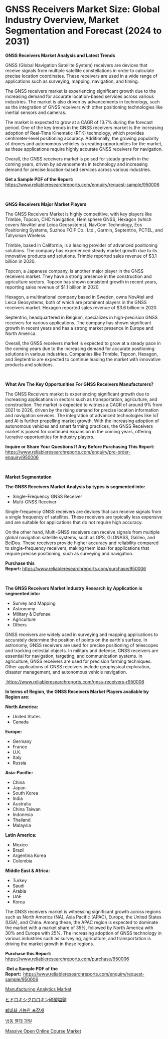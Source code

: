 <p><h1>GNSS Receivers Market Size: Global Industry Overview, Market Segmentation and Forecast (2024 to 2031)</h1></p><p><strong>GNSS Receivers Market Analysis and Latest Trends</strong></p>
<p><p>GNSS (Global Navigation Satellite System) receivers are devices that receive signals from multiple satellite constellations in order to calculate precise location coordinates. These receivers are used in a wide range of applications such as surveying, mapping, navigation, and timing.</p><p>The GNSS receivers market is experiencing significant growth due to the increasing demand for accurate location-based services across various industries. The market is also driven by advancements in technology, such as the integration of GNSS receivers with other positioning technologies like inertial sensors and cameras.</p><p>The market is expected to grow at a CAGR of 13.7% during the forecast period. One of the key trends in the GNSS receivers market is the increasing adoption of Real-Time Kinematic (RTK) technology, which provides centimeter-level positioning accuracy. Additionally, the growing popularity of drones and autonomous vehicles is creating opportunities for the market, as these applications require highly accurate GNSS receivers for navigation.</p><p>Overall, the GNSS receivers market is poised for steady growth in the coming years, driven by advancements in technology and increasing demand for precise location-based services across various industries.</p></p>
<p><strong>Get a Sample PDF of the Report:&nbsp;</strong> <a href="https://www.reliableresearchreports.com/enquiry/request-sample/950006">https://www.reliableresearchreports.com/enquiry/request-sample/950006</a></p>
<p>&nbsp;</p>
<p><strong>GNSS Receivers Major Market Players</strong></p>
<p><p>The GNSS Receivers Market is highly competitive, with key players like Trimble, Topcon, CHC Navigation, Hemisphere GNSS, Hexagon (which covers NovAtel and Leica Geosystems), NavCom Technology, Eos Positioning Systems, Suzhou FOIF Co., Ltd., Garmin, Septentrio, PCTEL, and Tallysman Wireless. </p><p>Trimble, based in California, is a leading provider of advanced positioning solutions. The company has experienced steady market growth due to its innovative products and solutions. Trimble reported sales revenue of $3.1 billion in 2020.</p><p>Topcon, a Japanese company, is another major player in the GNSS receivers market. They have a strong presence in the construction and agriculture sectors. Topcon has shown consistent growth in recent years, reporting sales revenue of $1.1 billion in 2020.</p><p>Hexagon, a multinational company based in Sweden, owns NovAtel and Leica Geosystems, both of which are prominent players in the GNSS receivers market. Hexagon reported sales revenue of $3.6 billion in 2020.</p><p>Septentrio, headquartered in Belgium, specializes in high-precision GNSS receivers for various applications. The company has shown significant growth in recent years and has a strong market presence in Europe and North America.</p><p>Overall, the GNSS receivers market is expected to grow at a steady pace in the coming years due to the increasing demand for accurate positioning solutions in various industries. Companies like Trimble, Topcon, Hexagon, and Septentrio are expected to continue leading the market with innovative products and solutions.</p></p>
<p>&nbsp;</p>
<p><strong>What Are The Key Opportunities For GNSS Receivers Manufacturers?</strong></p>
<p><p>The GNSS Receivers market is experiencing significant growth due to increasing applications in sectors such as transportation, agriculture, and construction. The market is expected to witness a CAGR of around 9% from 2021 to 2026, driven by the rising demand for precise location information and navigation services. The integration of advanced technologies like IoT and AI is further propelling market growth. With the increasing adoption of autonomous vehicles and smart farming practices, the GNSS Receivers market is poised for continued expansion in the coming years, offering lucrative opportunities for industry players.</p></p>
<p><strong>Inquire or Share Your Questions If Any Before Purchasing This Report:</strong> <a href="https://www.reliableresearchreports.com/enquiry/pre-order-enquiry/950006">https://www.reliableresearchreports.com/enquiry/pre-order-enquiry/950006</a></p>
<p>&nbsp;</p>
<p><strong>Market Segmentation</strong></p>
<p><strong>The GNSS Receivers Market Analysis by types is segmented into:</strong></p>
<p><ul><li>Single-Frequency GNSS Receiver</li><li>Multi-GNSS Receiver</li></ul></p>
<p><p>Single-frequency GNSS receivers are devices that can receive signals from a single frequency of satellites. These receivers are typically less expensive and are suitable for applications that do not require high accuracy. </p><p>On the other hand, Multi-GNSS receivers can receive signals from multiple global navigation satellite systems, such as GPS, GLONASS, Galileo, and BeiDou. These receivers provide higher accuracy and reliability compared to single-frequency receivers, making them ideal for applications that require precise positioning, such as surveying and navigation.</p></p>
<p><strong>Purchase this Report:&nbsp;</strong><a href="https://www.reliableresearchreports.com/purchase/950006">https://www.reliableresearchreports.com/purchase/950006</a></p>
<p>&nbsp;</p>
<p><strong>The GNSS Receivers Market Industry Research by Application is segmented into:</strong></p>
<p><ul><li>Survey and Mapping</li><li>Astronomy</li><li>Military & Defense</li><li>Agriculture</li><li>Others</li></ul></p>
<p><p>GNSS receivers are widely used in surveying and mapping applications to accurately determine the position of points on the earth's surface. In astronomy, GNSS receivers are used for precise positioning of telescopes and tracking celestial objects. In military and defense, GNSS receivers are essential for navigation, targeting, and communication systems. In agriculture, GNSS receivers are used for precision farming techniques. Other applications of GNSS receivers include geophysical exploration, disaster management, and autonomous vehicle navigation.</p></p>
<p><a href="https://www.reliableresearchreports.com/gnss-receivers-r950006">&nbsp;https://www.reliableresearchreports.com/gnss-receivers-r950006</a></p>
<p><strong>In terms of Region, the GNSS Receivers Market Players available by Region are:</strong></p>
<p>
    <p> <strong> North America: </strong>
        <ul>
            <li>United States</li>
            <li>Canada</li>
        </ul>
        </p> 
    <p> <strong> Europe: </strong>
        <ul>
            <li>Germany</li>
            <li>France</li>
            <li>U.K.</li>
            <li>Italy</li>
            <li>Russia</li>
        </ul>
        </p> 
    <p> <strong> Asia-Pacific: </strong>
        <ul>
            <li>China</li>
            <li>Japan</li>
            <li>South Korea</li>
            <li>India</li>
            <li>Australia</li>
            <li>China Taiwan</li>
            <li>Indonesia</li>
            <li>Thailand</li>
            <li>Malaysia</li>
        </ul>
        </p> 
    <p> <strong> Latin America: </strong>
        <ul>
            <li>Mexico</li>
            <li>Brazil</li>
            <li>Argentina Korea</li>
            <li>Colombia</li>
        </ul>
        </p> 
    <p> <strong> Middle East & Africa: </strong>
        <ul>
            <li>Turkey</li>
            <li>Saudi</li>
            <li>Arabia</li>
            <li>UAE</li>
            <li>Korea</li>
        </ul>
    </p>
    </p>
<p><p>The GNSS receivers market is witnessing significant growth across regions such as North America (NA), Asia Pacific (APAC), Europe, the United States (USA), and China. Among these, the APAC region is expected to dominate the market with a market share of 35%, followed by North America with 30% and Europe with 25%. The increasing adoption of GNSS technology in various industries such as surveying, agriculture, and transportation is driving the market growth in these regions.</p></p>
<p><strong>Purchase this Report: </strong><a href="https://www.reliableresearchreports.com/purchase/950006">https://www.reliableresearchreports.com/purchase/950006</a></p>
<p>&nbsp;<strong>Get a Sample PDF of the Report:&nbsp;&nbsp;</strong><a href="https://www.reliableresearchreports.com/enquiry/request-sample/950006">https://www.reliableresearchreports.com/enquiry/request-sample/950006</a></p>
<p><strong></strong></p>
<p><p><a href="https://www.linkedin.com/pulse/manufacturing-analytics-market-furnishes-information-share-e6msf">Manufacturing Analytics Market</a></p><p><a href="https://medium.com/@lewisbechtelar1964/%E3%83%92%E3%83%89%E3%83%AD%E3%82%AD%E3%82%B7%E3%82%AF%E3%83%AD%E3%83%AD%E3%82%AD%E3%83%B3%E7%A1%AB%E9%85%B8%E5%A1%A9%E9%8C%A0%E3%81%AE%E5%B8%82%E5%A0%B4%E8%A6%8F%E6%A8%A1-%E5%B8%82%E5%A0%B4%E5%B1%95%E6%9C%9B%E3%81%A8%E5%B8%82%E5%A0%B4%E4%BA%88%E6%B8%AC-2024%E5%B9%B4%E3%81%8B%E3%82%892031%E5%B9%B4-355b2b03a417">ヒドロキシクロロキン硫酸塩錠</a></p><p><a href="https://medium.com/@giovanileannon/2024-2031%EB%85%84%EC%9D%84-%EC%9C%84%ED%95%9C-%EC%98%88%EC%83%81%EB%90%9C-%EA%B8%88%EC%97%B0-%ED%8F%AC%EC%9E%A5-%EC%86%8C%EC%9E%AC-%EC%8B%9C%EC%9E%A5-%EB%8F%99%ED%96%A5%EA%B3%BC-%EC%8B%9C%EC%9E%A5-%EB%B6%84%EC%84%9D-dbfb146c2ed7">퇴비화 가능한 포장재</a></p><p><a href="https://medium.com/@witoldadamczyk1904/quot-%EC%96%BC%EB%A0%A4%EC%A7%84-%EC%97%B4%EB%8C%80%EA%B3%BC%EC%9D%BC-%EC%8B%9C%EC%9E%A5-%EC%A1%B0%EC%82%AC-%EB%B3%B4%EA%B3%A0%EC%84%9C-%EA%B7%B8-%EC%97%AD%EC%82%AC-%EB%B0%8F-2024%EB%85%84%EB%B6%80%ED%84%B0-2031%EB%85%84%EA%B9%8C%EC%A7%80%EC%9D%98-%EC%98%88%EC%B8%A1-quot-a2057f43c588">냉동 열대 과일</a></p><p><a href="https://www.linkedin.com/pulse/massive-open-online-course-market-research-report-its-history-nlaef">Massive Open Online Course Market</a></p></p>